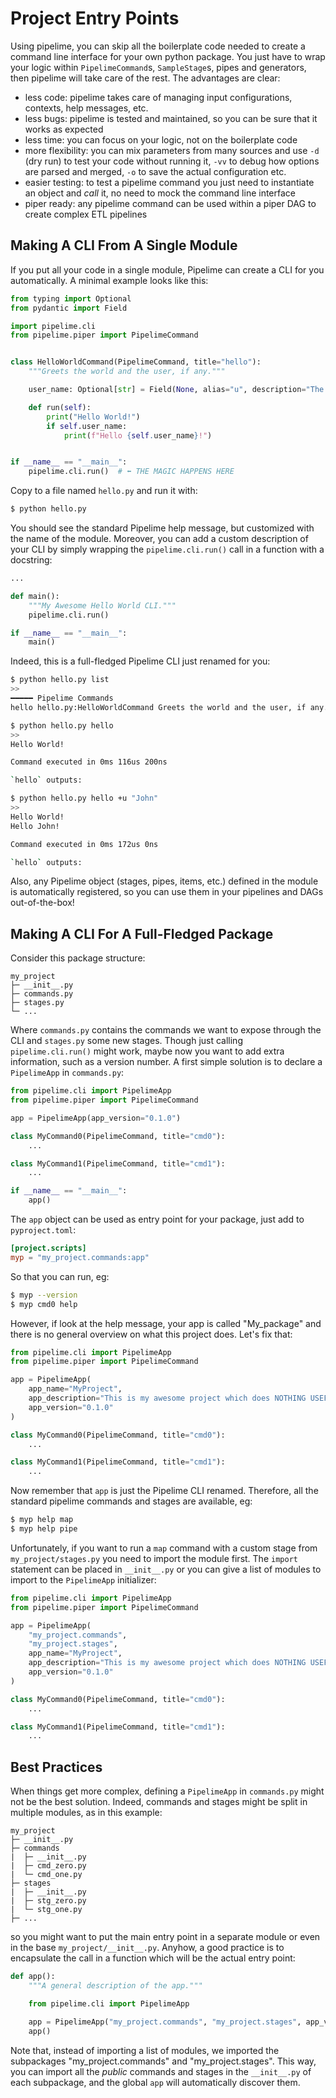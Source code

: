 # Project Entry Points

Using pipelime, you can skip all the boilerplate code needed to create a command line interface for your own python package.
You just have to wrap your logic within `PipelimeCommand`s, `SampleStage`s, pipes and generators,
then pipelime will take care of the rest. The advantages are clear:
* less code: pipelime takes care of managing input configurations, contexts, help messages, etc.
* less bugs: pipelime is tested and maintained, so you can be sure that it works as expected
* less time: you can focus on your logic, not on the boilerplate code
* more flexibility: you can mix parameters from many sources and use `-d` (dry run) to test your code without running it, `-vv` to debug how options are parsed and merged, `-o` to save the actual configuration etc.
* easier testing: to test a pipelime command you just need to instantiate an object and _call_ it, no need to mock the command line interface
* piper ready: any pipelime command can be used within a piper DAG to create complex ETL pipelines

## Making A CLI From A Single Module

If you put all your code in a single module, Pipelime can create a CLI for you automatically.
A minimal example looks like this:

```python
from typing import Optional
from pydantic import Field

import pipelime.cli
from pipelime.piper import PipelimeCommand


class HelloWorldCommand(PipelimeCommand, title="hello"):
    """Greets the world and the user, if any."""

    user_name: Optional[str] = Field(None, alias="u", description="The name of the user to greet.")

    def run(self):
        print("Hello World!")
        if self.user_name:
            print(f"Hello {self.user_name}!")


if __name__ == "__main__":
    pipelime.cli.run()  # ⬅️ THE MAGIC HAPPENS HERE
```

Copy to a file named `hello.py` and run it with:

```bash
$ python hello.py
```

You should see the standard Pipelime help message, but customized with the name of the module. Moreover, you can add a custom description of your CLI by simply wrapping the `pipelime.cli.run()` call in a function with a docstring:

```python
...

def main():
    """My Awesome Hello World CLI."""
    pipelime.cli.run()

if __name__ == "__main__":
    main()
```

Indeed, this is a full-fledged Pipelime CLI just renamed for you:

```bash
$ python hello.py list
>>
━━━━━ Pipelime Commands
hello hello.py:HelloWorldCommand Greets the world and the user, if any.

$ python hello.py hello
>>
Hello World!

Command executed in 0ms 116us 200ns

`hello` outputs:

$ python hello.py hello +u "John"
>>
Hello World!
Hello John!

Command executed in 0ms 172us 0ns

`hello` outputs:
```

Also, any Pipelime object (stages, pipes, items, etc.) defined in the module is automatically registered, so you can use them in your pipelines and DAGs out-of-the-box!

## Making A CLI For A Full-Fledged Package

Consider this package structure:

```
my_project
├─ __init__.py
├─ commands.py
├─ stages.py
└─ ...
```

Where `commands.py` contains the commands we want to expose through the CLI
and `stages.py` some new stages.
Though just calling `pipelime.cli.run()` might work, maybe now you want to add extra information, such as a version number.
A first simple solution is to declare a `PipelimeApp` in `commands.py`:

```python
from pipelime.cli import PipelimeApp
from pipelime.piper import PipelimeCommand

app = PipelimeApp(app_version="0.1.0")

class MyCommand0(PipelimeCommand, title="cmd0"):
    ...

class MyCommand1(PipelimeCommand, title="cmd1"):
    ...

if __name__ == "__main__":
    app()
```

The `app` object can be used as entry point for your package, just add to `pyproject.toml`:

```toml
[project.scripts]
myp = "my_project.commands:app"
```

So that you can run, eg:

```bash
$ myp --version
$ myp cmd0 help
```

However, if look at the help message, your app is called "My_package" and there is no general overview on what this project does. Let's fix that:

```python
from pipelime.cli import PipelimeApp
from pipelime.piper import PipelimeCommand

app = PipelimeApp(
    app_name="MyProject",
    app_description="This is my awesome project which does NOTHING USEFUL.",
    app_version="0.1.0"
)

class MyCommand0(PipelimeCommand, title="cmd0"):
    ...

class MyCommand1(PipelimeCommand, title="cmd1"):
    ...
```

Now remember that `app` is just the Pipelime CLI renamed. Therefore, all the standard pipelime commands and stages are available, eg:

```bash
$ myp help map
$ myp help pipe
```

Unfortunately, if you want to run a `map` command with a custom stage from `my_project/stages.py`
you need to import the module first. The `import` statement can be placed in `__init__.py`
or you can give a list of modules to import to the `PipelimeApp` initializer:

```python
from pipelime.cli import PipelimeApp
from pipelime.piper import PipelimeCommand

app = PipelimeApp(
    "my_project.commands",
    "my_project.stages",
    app_name="MyProject",
    app_description="This is my awesome project which does NOTHING USEFUL.",
    app_version="0.1.0"
)

class MyCommand0(PipelimeCommand, title="cmd0"):
    ...

class MyCommand1(PipelimeCommand, title="cmd1"):
    ...
```

## Best Practices

When things get more complex, defining a `PipelimeApp` in `commands.py` might not be the best solution. Indeed, commands and stages might be split in multiple modules, as in this example:

```
my_project
├─ __init__.py
├─ commands
|  ├─ __init__.py
|  ├─ cmd_zero.py
|  └─ cmd_one.py
├─ stages
|  ├─ __init__.py
|  ├─ stg_zero.py
|  └─ stg_one.py
├─ ...
```

so you might want to put the main entry point in a separate module or even in the base `my_project/__init__.py`. Anyhow, a good practice is to encapsulate the call in a function which will be the actual entry point:

```python
def app():
    """A general description of the app."""

    from pipelime.cli import PipelimeApp

    app = PipelimeApp("my_project.commands", "my_project.stages", app_version="0.1.0")
    app()
```

Note that, instead of importing a list of modules, we imported the subpackages "my_project.commands" and "my_project.stages". This way, you can import all the _public_ commands and stages in the `__init__.py` of each subpackage, and the global `app` will automatically discover them.
